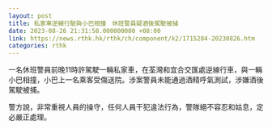 ```yaml
---
layout: post
title: 私家車逆線行駛與小巴相撞　休班警員疑酒後駕駛被捕
date: 2023-08-26 21:31:58.000000000 +08:00
link: https://news.rthk.hk/rthk/ch/component/k2/1715284-20230826.htm
categories: rthk
---
```


一名休班警員前晚11時許駕駛一輛私家車，在荃灣和宜合交匯處逆線行車，與一輛小巴相撞，小巴上一名乘客受傷送院。涉案警員未能通過酒精呼氣測試，涉嫌酒後駕駛被捕。
 
警方說，非常重視人員的操守，任何人員干犯違法行為，警隊絕不容忍和姑息，定必嚴正處理。
